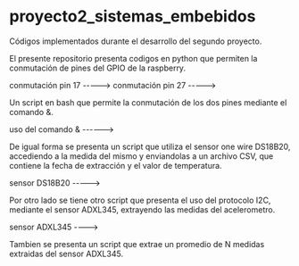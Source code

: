 # proyecto2_sistemas_embebidos
Códigos implementados durante el desarrollo del segundo proyecto.

El presente repositorio presenta codigos en python que permiten la conmutación de pines del  GPIO de la raspberry.

conmutación pin 17 ----->
conmutación pin 27 ----->

Un script en bash que permite la conmutación de los dos pines mediante el comando &.

uso del comando & ------>

De igual forma se presenta un script que utiliza el sensor one wire  DS18B20, accediendo a la medida del mismo y enviandolas a un archivo CSV, que contiene la  fecha de extracción y el valor de temperatura.

sensor DS18B20 ----->

Por otro lado se tiene otro script que presenta el uso del protocolo I2C, mediante el sensor ADXL345, extrayendo las medidas del acelerometro.

sensor ADXL345 ---->

Tambien se presenta un script que extrae un promedio de N medidas extraidas del sensor ADXL345.

